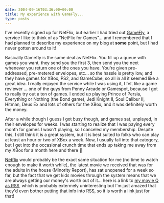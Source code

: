 ```yaml
---
date: 2004-09-16T03:36:00+00:00
title: My experience with GameFly...
type: posts
---
```

I've recently signed up for NetFlix, but earlier I had tried out <a title="GameFly.com" href="http://www.anrdoezrs.net/click-1559417-10195038">GameFly</a>, a service I like to think of as "NetFlix for Games"... and I remembered that I had planned to describe my experience on my blog at **some** point, but I had never gotten around to it!

Basically Gamefly is the same deal as NetFlix. You fill up a queue with games you want, they send you the first 3, then send you the next whenever you return one of the ones you have. You're given pre-addressed, pre-metered envelopes, etc... so the hassle is pretty low, and they have games for XBox, PS2, and GameCube, so all in all it seemed like a great idea. I really enjoyed the service while I was using it, I felt like a game reviewer ... one of the guys from Penny Arcade or Gamespot, because I got to really try out a ton of games. I ended up playing Prince of Persia, Everything or Nothing (the Bond game), Jedi Knight II, Soul Calibur II, Hitman, Deus Ex and lots of others for the XBox, and it was definitely worth the money.

After a while though I guess I got busy though, and games sat, unplayed, in their envelopes for weeks. I was starting to realize that I was paying every month for games I wasn't playing, so I canceled my membership. Despite this, I still think it is a great system, but it is best suited to folks who can play at least an hour or two of XBox a week. Now, I usually fall into that category, but I get into the occasional crunch time that ends up taking me away from my XBox for a month here and there 🙂

[Netflix](http://www.netflix.com) would probably be the exact same situation for me (no time to watch enough to make it worth while), the latest movie we received that was for the adults in the house (Minority Report), has sat unopened for a week so far, but the fact that we get kids movies through the system means that we are always getting our money's worth out of it... here is a link to [my movie Q as RSS](http://rss.netflix.com/QueueRSS?id=P1919270839112012058970361825810643), which is probably extermely uninteresting but I'm just amazed that they'd even bother putting that info into RSS, so it is worth a link just for that!
